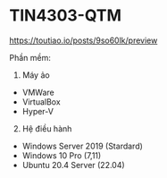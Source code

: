 # TIN4303-QTM
https://toutiao.io/posts/9so60lk/preview

Phần mềm:
1. Máy ảo
 - VMWare
 - VirtualBox
 - Hyper-V
2. Hệ điều hành
 - Windows Server 2019 (Stardard)
 - Windows 10 Pro (7,11)
 - Ubuntu 20.4 Server (22.04) 
